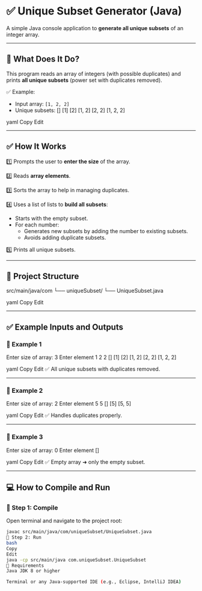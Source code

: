 # ✅ Unique Subset Generator (Java)

A simple Java console application to **generate all unique subsets** of an integer array.

---

## 📘 What Does It Do?

This program reads an array of integers (with possible duplicates) and prints **all unique subsets** (power set with duplicates removed).

✅ Example:

- Input array: `[1, 2, 2]`
- Unique subsets:
[]
[1]
[2]
[1, 2]
[2, 2]
[1, 2, 2]

yaml
Copy
Edit

---

## ✅ How It Works

1️⃣ Prompts the user to **enter the size** of the array.

2️⃣ Reads **array elements**.

3️⃣ Sorts the array to help in managing duplicates.

4️⃣ Uses a list of lists to **build all subsets**:
 - Starts with the empty subset.
 - For each number:
   - Generates new subsets by adding the number to existing subsets.
   - Avoids adding duplicate subsets.

5️⃣ Prints all unique subsets.

---

## 📂 Project Structure

src/main/java/com
└── uniqueSubset/
└── UniqueSubset.java

yaml
Copy
Edit

---

## ✅ Example Inputs and Outputs

### 🧪 Example 1

Enter size of array:
3
Enter element
1 2 2
[]
[1]
[2]
[1, 2]
[2, 2]
[1, 2, 2]

yaml
Copy
Edit
✅ All unique subsets with duplicates removed.

---

### 🧪 Example 2

Enter size of array:
2
Enter element
5 5
[]
[5]
[5, 5]

yaml
Copy
Edit
✅ Handles duplicates properly.

---

### 🧪 Example 3

Enter size of array:
0
Enter element
[]

yaml
Copy
Edit
✅ Empty array ➜ only the empty subset.

---

## 💻 How to Compile and Run

### 📍 Step 1: Compile

Open terminal and navigate to the project root:

```bash
javac src/main/java/com/uniqueSubset/UniqueSubset.java
📍 Step 2: Run
bash
Copy
Edit
java -cp src/main/java com.uniqueSubset.UniqueSubset
📎 Requirements
Java JDK 8 or higher

Terminal or any Java-supported IDE (e.g., Eclipse, IntelliJ IDEA)
